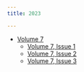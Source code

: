 ```yaml
---
title: 2023

---
```


 * [Volume 7](/)
   * [Volume 7, Issue 1](7/issue1)
   * [Volume 7, Issue 2](7/issue2)
   * [Volume 7, Issue 3](7/issue3)

